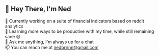 ## 👋 Hey There, I'm Ned

🔭 Currently working on a suite of financial indicators based on reddit analytics  
🌱 Learning more ways to be productive with my time, while still remaining sane 😄  
💬 Ask me anything, I'm always up for a chat  
📫 You can reach me at nedbrnnn@gmail.com  
